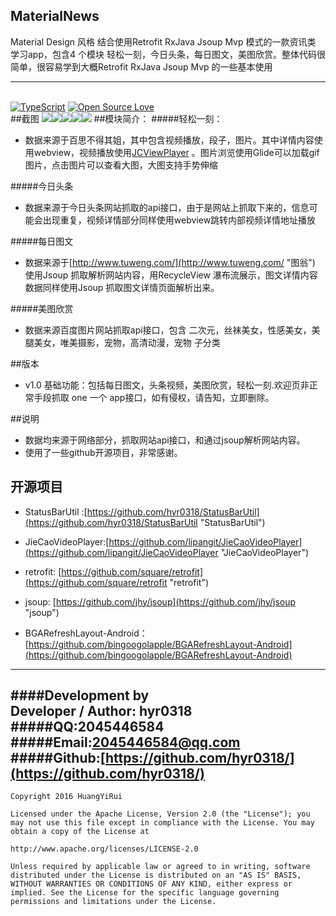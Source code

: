 ## MaterialNews 
Material Design 风格 结合使用Retrofit  RxJava  Jsoup Mvp 模式的一款资讯类 学习app，包含4 个模块 轻松一刻，今日头条，每日图文，美图欣赏。整体代码很简单，很容易学到大概Retrofit  RxJava  Jsoup Mvp 的一些基本使用

----------

<br>[![TypeScript](https://badges.frapsoft.com/typescript/version/typescript-v18.svg?v=101)](https://github.com/hyr0318/MaterialNews-Mvp)  [![Open Source Love](https://badges.frapsoft.com/os/v1/open-source.png?v=103)](https://github.com/hyr0318/MaterialNews-Mvp)  
##截图
![](https://github.com/hyr0318/MaterialNews-Mvp/blob/master/image/gif.gif)![](https://github.com/hyr0318/MaterialNews-Mvp/blob/master/image/FhgiUrqPH2o-wtdkq7ybybIqTenz.png)![](https://github.com/hyr0318/MaterialNews-Mvp/blob/master/image/Fu-RMSBK8gwPQlPEV5W6R0fdtMif.png)![](https://github.com/hyr0318/MaterialNews-Mvp/blob/master/image/llLkq3ioq-Sq2QbGSl02F0GezPye.png)![](https://github.com/hyr0318/MaterialNews-Mvp/blob/master/image/lshfORwRDboOU57DHLSVPxwsehOO.png)
##模块简介：
#####轻松一刻：
* 数据来源于百思不得其姐，其中包含视频播放，段子，图片。其中详情内容使用webview，视频播放使用[JCViewPlayer](https://github.com/lipangit/JieCaoVideoPlayer "JieCaoVideoPlayer") 。图片浏览使用Glide可以加载gif图片，点击图片可以查看大图，大图支持手势伸缩

#####今日头条
* 数据来源于今日头条网站抓取的api接口，由于是网站上抓取下来的，信息可能会出现重复，视频详情部分同样使用webview跳转内部视频详情地址播放

#####每日图文
* 数据来源于[http://www.tuweng.com/](http://www.tuweng.com/ "图翁") 使用Jsoup 抓取解析网站内容，用RecycleView 瀑布流展示，图文详情内容数据同样使用Jsoup 抓取图文详情页面解析出来。

#####美图欣赏
* 数据来源百度图片网站抓取api接口，包含 二次元，丝袜美女，性感美女，美腿美女，唯美摄影，宠物，高清动漫，宠物 子分类

##版本
* v1.0 基础功能：包括每日图文，头条视频，美图欣赏，轻松一刻.欢迎页非正常手段抓取 one 一个 app接口，如有侵权，请告知，立即删除。

##说明
* 数据均来源于网络部分，抓取网站api接口，和通过jsoup解析网站内容。
* 使用了一些github开源项目，非常感谢。

## 开源项目
* StatusBarUtil :[https://github.com/hyr0318/StatusBarUtil](https://github.com/hyr0318/StatusBarUtil "StatusBarUtil") 

* JieCaoVideoPlayer:[https://github.com/lipangit/JieCaoVideoPlayer](https://github.com/lipangit/JieCaoVideoPlayer "JieCaoVideoPlayer")

* retrofit: [https://github.com/square/retrofit](https://github.com/square/retrofit "retrofit")
* jsoup: [https://github.com/jhy/jsoup](https://github.com/jhy/jsoup "jsoup")
* BGARefreshLayout-Android：[https://github.com/bingoogolapple/BGARefreshLayout-Android](https://github.com/bingoogolapple/BGARefreshLayout-Android)

----------


####Development by
<br>Developer / Author: hyr0318
#####QQ:2045446584
#####Email:2045446584@qq.com
#####Github:[https://github.com/hyr0318/](https://github.com/hyr0318/)
----------
    Copyright 2016 HuangYiRui

	Licensed under the Apache License, Version 2.0 (the "License"); you may not use this file except in compliance with the License. You may obtain a copy of the License at

	http://www.apache.org/licenses/LICENSE-2.0

	Unless required by applicable law or agreed to in writing, software distributed under the License is distributed on an "AS IS" BASIS, WITHOUT WARRANTIES OR CONDITIONS OF ANY KIND, either express or implied. See the License for the specific language governing permissions and limitations under the License.
